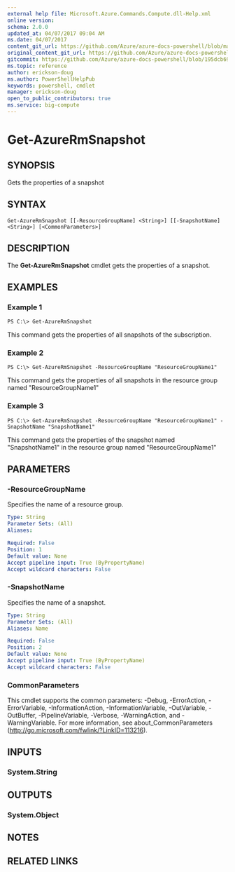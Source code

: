 ```yaml
---
external help file: Microsoft.Azure.Commands.Compute.dll-Help.xml
online version:
schema: 2.0.0
updated_at: 04/07/2017 09:04 AM
ms.date: 04/07/2017
content_git_url: https://github.com/Azure/azure-docs-powershell/blob/master/azureps-cmdlets-docs/ResourceManager/AzureRM.Compute/v2.9.0/Get-AzureRmSnapshot.md
original_content_git_url: https://github.com/Azure/azure-docs-powershell/blob/master/azureps-cmdlets-docs/ResourceManager/AzureRM.Compute/v2.9.0/Get-AzureRmSnapshot.md
gitcommit: https://github.com/Azure/azure-docs-powershell/blob/195dcb690a30a5f2c0ecd5606483862547ef544a
ms.topic: reference
author: erickson-doug
ms.author: PowerShellHelpPub
keywords: powershell, cmdlet
manager: erickson-doug
open_to_public_contributors: true
ms.service: big-compute
---
```


# Get-AzureRmSnapshot

## SYNOPSIS
Gets the properties of a snapshot

## SYNTAX

```
Get-AzureRmSnapshot [[-ResourceGroupName] <String>] [[-SnapshotName] <String>] [<CommonParameters>]
```

## DESCRIPTION
The **Get-AzureRmSnapshot** cmdlet gets the properties of a snapshot.

## EXAMPLES

### Example 1
```
PS C:\> Get-AzureRmSnapshot
```

This command gets the properties of all snapshots of the subscription.

### Example 2
```
PS C:\> Get-AzureRmSnapshot -ResourceGroupName "ResourceGroupName1"
```

This command gets the properties of all snapshots in the resource group named "ResourceGroupName1"

### Example 3
```
PS C:\> Get-AzureRmSnapshot -ResourceGroupName "ResourceGroupName1" -SnapshotName "SnapshotName1"
```

This command gets the properties of the snapshot named "SnapshotName1" in the resource group named "ResourceGroupName1"

## PARAMETERS

### -ResourceGroupName
Specifies the name of a resource group.

```yaml
Type: String
Parameter Sets: (All)
Aliases: 

Required: False
Position: 1
Default value: None
Accept pipeline input: True (ByPropertyName)
Accept wildcard characters: False
```

### -SnapshotName
Specifies the name of a snapshot.

```yaml
Type: String
Parameter Sets: (All)
Aliases: Name

Required: False
Position: 2
Default value: None
Accept pipeline input: True (ByPropertyName)
Accept wildcard characters: False
```

### CommonParameters
This cmdlet supports the common parameters: -Debug, -ErrorAction, -ErrorVariable, -InformationAction, -InformationVariable, -OutVariable, -OutBuffer, -PipelineVariable, -Verbose, -WarningAction, and -WarningVariable. For more information, see about_CommonParameters (http://go.microsoft.com/fwlink/?LinkID=113216).

## INPUTS

### System.String

## OUTPUTS

### System.Object

## NOTES

## RELATED LINKS

